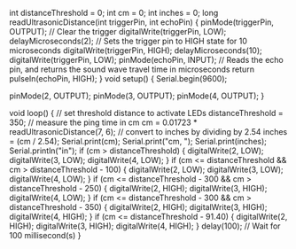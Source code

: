 int distanceThreshold = 0;
int cm = 0;
int inches = 0;
long readUltrasonicDistance(int triggerPin, int echoPin)
{
  pinMode(triggerPin, OUTPUT);  // Clear the trigger
  digitalWrite(triggerPin, LOW);
  delayMicroseconds(2);
  // Sets the trigger pin to HIGH state for 10 microseconds
  digitalWrite(triggerPin, HIGH);
  delayMicroseconds(10);
  digitalWrite(triggerPin, LOW);
  pinMode(echoPin, INPUT);
  // Reads the echo pin, and returns the sound wave travel time in microseconds
  return pulseIn(echoPin, HIGH);
}
void setup()
{
  Serial.begin(9600);

  pinMode(2, OUTPUT);
  pinMode(3, OUTPUT);
  pinMode(4, OUTPUT);
}

void loop()
{
  // set threshold distance to activate LEDs
  distanceThreshold = 350;
  // measure the ping time in cm
  cm = 0.01723 * readUltrasonicDistance(7, 6);
  // convert to inches by dividing by 2.54
  inches = (cm / 2.54);
  Serial.print(cm);
  Serial.print("cm, ");
  Serial.print(inches);
  Serial.println("in");
  if (cm > distanceThreshold) {
    digitalWrite(2, LOW);
    digitalWrite(3, LOW);
    digitalWrite(4, LOW);
  }
  if (cm <= distanceThreshold && cm > distanceThreshold - 100) {
    digitalWrite(2, LOW);
    digitalWrite(3, LOW);
    digitalWrite(4, LOW);
  }
  if (cm <= distanceThreshold - 300 && cm > distanceThreshold - 250) {
    digitalWrite(2, HIGH);
    digitalWrite(3, HIGH);
    digitalWrite(4, LOW);
  }
  if (cm <= distanceThreshold - 300 && cm > distanceThreshold - 350) {
    digitalWrite(2, HIGH);
    digitalWrite(3, HIGH);
    digitalWrite(4, HIGH);
  }
  if (cm <= distanceThreshold - 91.40) {
    digitalWrite(2, HIGH);
    digitalWrite(3, HIGH);
    digitalWrite(4, HIGH);
  }
  delay(100); // Wait for 100 millisecond(s)
}
